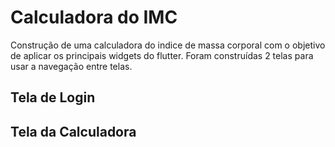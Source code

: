 # Calculadora do IMC

Construção de uma calculadora do indice de massa corporal com o objetivo de aplicar os principais widgets do flutter. Foram construídas 2 telas para usar a navegação entre telas.

## Tela de Login

## Tela da Calculadora